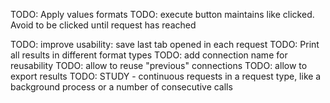 TODO: Apply values formats
TODO: execute button maintains like clicked. Avoid to be clicked until request has reached


TODO: improve usability: save last tab opened in each request
TODO: Print all results in different format types
TODO: add connection name for reusability
TODO: allow to reuse "previous" connections
TODO: allow to export results
TODO: STUDY - continuous requests in a request type, like a background process or a number of consecutive calls
